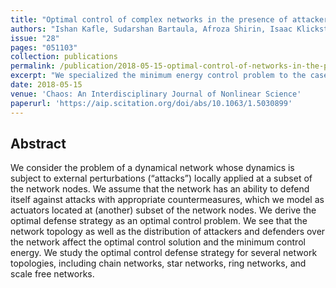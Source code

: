 ```yaml
---
title: "Optimal control of complex networks in the presence of attackers and defenders"
authors: "Ishan Kafle, Sudarshan Bartaula, Afroza Shirin, Isaac Klickstein, Pankaz Das, and Francesco Sorrentino"
issue: "28"
pages: "051103"
collection: publications
permalink: /publication/2018-05-15-optimal-control-of-networks-in-the-presence-of-attackers-and-defenders
excerpt: "We specialized the minimum energy control problem to the case that there are external signals which must countered."
date: 2018-05-15
venue: 'Chaos: An Interdisciplinary Journal of Nonlinear Science'
paperurl: 'https://aip.scitation.org/doi/abs/10.1063/1.5030899'
---
```

## Abstract
We consider the problem of a dynamical network whose dynamics is subject to external perturbations (“attacks”) locally applied at a subset of the network nodes. We assume that the network has an ability to defend itself against attacks with appropriate countermeasures, which we model as actuators located at (another) subset of the network nodes. We derive the optimal defense strategy as an optimal control problem. We see that the network topology as well as the distribution of attackers and defenders over the network affect the optimal control solution and the minimum control energy. We study the optimal control defense strategy for several network topologies, including chain networks, star networks, ring networks, and scale free networks.

